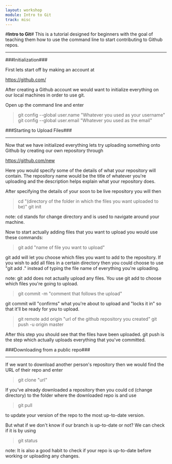 ```yaml
---
layout: workshop
module: Intro to Git
track: misc
---
```


#**Intro to Git**#
This is a tutorial designed for beginners with the goal of teaching them how to use the command line to start contributing to Github repos.
________________________

###Initialization###

First lets start off by making an account at

https://github.com/

After creating a Github account we would want to initialize everything on our local machines in order to use git.

Open up the command line and enter

>git config --global user.name "Whatever you used as your username"
>git config --global user.email "Whatever you used as the email"

###Starting to Upload Files###
______________________________

Now that we have initialized everything lets try uploading something onto Github by creating our own repository through

https://github.com/new

Here you would specify some of the details of what your repository will contain. The repository name would be the title of whatever you're uploading and the description helps explain what your repository does.

After specifying the details of your soon to be live repository you will then

>cd "(directory of the folder in which the files you want uploaded to be)"
>git init

note: cd stands for change directory and is used to navigate around your machine.

Now to start actually adding files that you want to upload you would use these commands:

>git add "name of file you want to upload"

git add will let you choose which files you want to add to the repository. If you wish to add all files in a certain directory then you could choose to use "git add ." instead of typing the file name of everything you're uploading.

note: git add does not actually upload any files. You use git add to choose which files you're going to upload.

>git commit -m "comment that follows the upload"

git commit will "confirms" what you're about to upload and "locks it in" so that it'll be ready for you to upload.

>git remote add origin "url of the github repository you created"
>git push -u origin master

After this step you should see that the files have been uploaded. git push is the step which actually uploads everything that you've committed.



###Downloading from a public repo###
______________________________

If we want to download another person's repository then we would find the URL of their repo and enter

>git clone "url"

If you've already downloaded a repository then you could cd (change directory) to the folder where the downloaded repo is and use

>git pull

to update your version of the repo to the most up-to-date version.

But what if we don't know if our branch is up-to-date or not? We can check if it is by using

>git status

note: It is also a good habit to check if your repo is up-to-date before working or uploading any changes.


